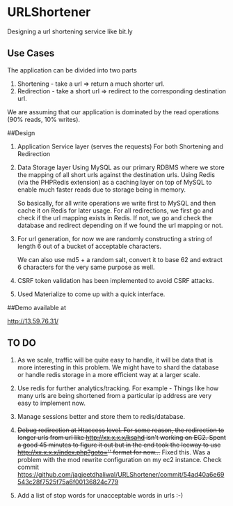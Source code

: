 # URLShortener

Designing a url shortening service like bit.ly

## Use Cases
The application can be divided into two parts
1. Shortening - take a url => return a much shorter url.
2. Redirection - take a short url => redirect to the corresponding destination url.

We are assuming that our application is dominated by the read operations (90% reads, 10% writes).

##Design

1. Application Service layer (serves the requests)
    For both Shortening and Redirection

2. Data Storage layer
    Using MySQL as our primary RDBMS where we store the mapping of all short urls against the destination urls.
    Using Redis (via the PHPRedis extension) as a caching layer on top of MySQL to enable much faster reads
    due to storage being in memory.
    
    So basically, for all write operations we write first to MySQL and then cache it on Redis for later usage.
    For all redirections, we first go and check if the url mapping exists in Redis. If not, we go and check the
    database and redirect depending on if we found the url mapping or not.
    
 3. For url generation, for now we are randomly constructing a string of length 6 out of a bucket of acceptable
    characters.
    
    We can also use md5 + a random salt, convert it to base 62 and extract 6 characters for the very same purpose
    as well.
   
 4. CSRF token validation has been implemented to avoid CSRF attacks.
 
 5. Used Materialize to come up with a quick interface.
    
##Demo available at 

http://13.59.76.31/

## TO DO

 1. As we scale, traffic will be quite easy to handle, it will be data that is more interesting in this problem. We 
  might have to shard the database or handle redis storage in a more efficient way at a larger scale.
 
 2. Use redis for further analytics/tracking. For example - Things like how many urls are being shortened from a 
 particular ip address are very easy to implement now.
 
 3. Manage sessions better and store them to redis/database.
 
 4. ~~Debug redirection at Htaccess level. For some reason, the redirection to longer urls from url like http://xx.x.x.x/ksahd
 isn't working on EC2. Spent a good 45 minutes to figure it out but in the end took the leeway to use http://xx.x.x.x/index.php?goto=''
 format for now...~~ Fixed this. Was a problem with the mod rewrite configuration on my ec2 instance. Check commit https://github.com/jagjeetdhaliwal/URLShortener/commit/54ad40a6e69543c28f7525f75a6f00136824c779

 5. Add a list of stop words for unacceptable words in urls :-)

